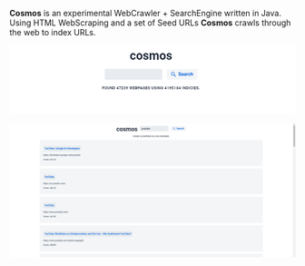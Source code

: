 **Cosmos** is an experimental WebCrawler + SearchEngine written in Java.
Using HTML WebScraping and a set of Seed URLs **Cosmos** crawls through the web to index URLs.

![Screenshot](.github/cosmos.png)


![Screenshot2](.github/searching.png)